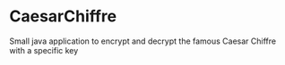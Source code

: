 # CaesarChiffre
Small java application to encrypt and decrypt the famous Caesar Chiffre with a specific key
